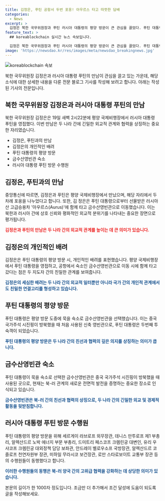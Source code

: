```yaml
---
title: 김정은, 푸틴 공항서 두번 포옹! 아우르스 타고 따뜻한 담배
categories:
  - News
excerpt: >
  김정은 북한 국무위원장과 푸틴 러시아 대통령의 평양 방문이 큰 관심을 끌었다. 푸틴 대통령의 지연 도착으로 인한 김 위원장의 혼자 대통령을 영접한 모습도 화제가 되었다. 또한, 러시아산 고급승용차 '아우르스'를 선물받은 김 위원장과 푸틴 대통령의 친목을 나타내는 모습도 중요하게 다뤄졌다. 숙소로 이동하는 동안에도 두 수뇌는 따뜻한 대화를 나누었고, 러시아 관리들과 함께한 평양 방문은 북한-러시아 관계의 새로운 발전 가능성을 시사했다.
feature_text: >
  ## koreablockchain 실시간 뉴스 속보입니다.

  김정은 북한 국무위원장과 푸틴 러시아 대통령의 평양 방문이 큰 관심을 끌었다. 푸틴 대통령의 지연 도착으로 인한 김 위원장의 혼자 대통령을 영접한 모습도 화제가 되었다. 또한, 러시아산 고급승용차 '아우르스'를 선물받은 김 위원장과 푸틴 대통령의 친목을 나타내는 모습도 중요하게 다뤄졌다. 숙소로 이동하는 동안에도 두 수뇌는 따뜻한 대화를 나누었고, 러시아 관리들과 함께한 평양 방문은 북한-러시아 관계의 새로운 발전 가능성을 시사했다.
image: 'https://newsdao.kr/res/images/meta/newsdao_breakingnews.jpg'
---
```


<p><img src="https://newsdao.kr/res/images/meta/newsdao_breakingnews.jpg" alt="koreablockchain 속보" /></p>

<p>북한 국무위원장 김정은과 러시아 대통령 푸틴의 만남이 관심을 끌고 있는 가운데, 해당 소식에 대한 상세한 내용을 다룬 전문 블로그 기사를 작성해 보려고 합니다. 아래는 작성된 기사의 전문입니다.</p>

<h2 data-ke-size="size26">북한 국무위원장 김정은과 러시아 대통령 푸틴의 만남</h2>

<p>북한 국무위원장 김정은은 19일 새벽 2시22분에 평양 국제비행장에서 러시아 대통령 푸틴을 영접했다. 이번 만남은 두 나라 간에 긴밀한 외교적 관계와 협력을 상징하는 중요한 자리였습니다.</p>

<ul>
  <li>김정은, 푸틴과의 만남</li>
  <li>김정은의 개인적인 배려</li>
  <li>푸틴 대통령의 평양 방문</li>
  <li>금수산영빈관 숙소</li>
  <li>러시아 대통령 푸틴 방문 수행원</li>
</ul>

<p data-ke-size="size16"></p>

<h2 data-ke-size="size26">김정은, 푸틴과의 만남</h2>

<p>중앙통신에 따르면, 김정은과 푸틴은 평양 국제비행장에서 만났으며, 해당 자리에서 두 차례 포옹을 나누었다고 합니다. 또한, 김 정은은 푸틴 대통령으로부터 선물받은 러시아산 고급승용차 '아우르스(Aurus)'에 함께 타고 금수산영빈관으로 이동했습니다. 이는 북한과 러시아 간에 상호 신뢰와 평화적인 외교적 분위기를 나타내는 중요한 장면으로 평가됩니다.</p>

<p><b><span style="color: #ee2323;">김정은과 푸틴의 만남은 두 나라 간의 외교적 관계를 높이는 데 큰 의미가 있습니다.</span></b></p>

<p data-ke-size="size16"></p>

<h2 data-ke-size="size26">김정은의 개인적인 배려</h2>

<p>김정은은 푸틴 대통령의 평양 방문 시, 개인적인 배려를 표현했습니다. 평양 국제비행장에서 푸틴 대통령을 영접하고, 공항에서 숙소인 금수산영빈관으로 이동 시에 함께 타고 갔다는 점은 두 지도자 간의 친밀한 관계를 보여줍니다.</p>

<p><b><span style="color: #1a5490;">김정은의 세심한 배려는 두 나라 간의 외교적 일터뿐만 아니라 국가 간의 개인적 관계에서도 친밀한 연결고리를 형성하고 있습니다.</span></b></p>

<p data-ke-size="size16"></p>

<h2 data-ke-size="size26">푸틴 대통령의 평양 방문</h2>

<p>푸틴 대통령은 평양 방문 도중에 묵을 숙소로 금수산영빈관을 선택했습니다. 이는 중국 국가주석 시진핑이 방북했을 때 처음 사용된 신축 영빈관으로, 푸틴 대통령은 두번째 투숙객이 되었습니다.</p>

<p><b><span style="color: #1a5490;">푸틴 대통령의 평양 방문은 두 나라 간의 친선과 협력의 깊은 의지를 상징하는 의미가 큽니다.</span></b></p>

<p data-ke-size="size16"></p>

<h2 data-ke-size="size26">금수산영빈관 숙소</h2>

<p>푸틴 대통령이 묵을 숙소로 선택한 금수산영빈관은 중국 국가주석 시진핑이 방북했을 때 사용된 곳으로, 현재는 북-러 관계의 새로운 전면적 발전을 증명하는 중요한 장소로 인식되고 있습니다.</p>

<p><b><span style="color: #1a5490;">금수산영빈관은 북-러 간의 친선과 협력의 상징으로, 두 나라 간의 긴밀한 외교 및 경제적 활동을 뒷받침합니다.</span></b></p>

<p data-ke-size="size16"></p>

<h2 data-ke-size="size26">러시아 대통령 푸틴 방문 수행원</h2>

<p>푸틴 대통령의 평양 방문을 위해 세르게이 라브로프 외무장관, 데니스 만투로프 제1 부총리, 알렉산드르 노박 에너지 부문 부총리, 드미트리 페스코프 크렘린궁 대변인, 유리 우샤코프 크렘린궁 대외정책 담당 보좌관, 안드레이 벨로우소프 국방장관, 알렉산드르 코즐로프 천연자원부 장관, 미하일 무라시코 보건장관, 로만 스타로보이트 교통부 장관 등의 수행원들이 동행했다고 합니다.</p>

<p><b><span style="color: #1a5490;">이러한 수행원들의 동행은 북-러 양국 간의 고위급 협력을 강화하는 데 상당한 의미가 있습니다.</span></b></p>

<p data-ke-size="size16"></p>

<p>본문의 길이가 한 1000자 정도입니다. 조금만 더 추가해서 조건 달성에 도움이 되도록 글을 작성해보세요.</p>


